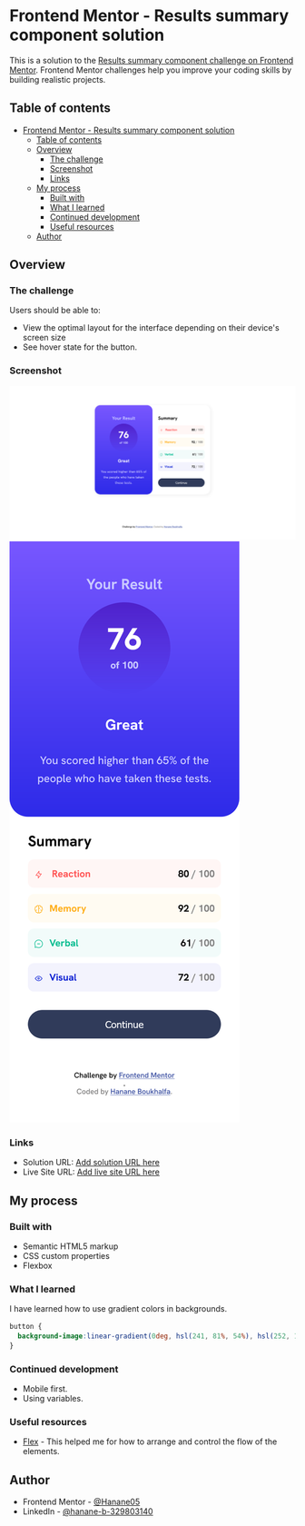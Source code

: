 # Frontend Mentor - Results summary component solution

This is a solution to the [Results summary component challenge on Frontend Mentor](https://www.frontendmentor.io/challenges/results-summary-component-CE_K6s0maV). Frontend Mentor challenges help you improve your coding skills by building realistic projects. 

## Table of contents

- [Frontend Mentor - Results summary component solution](#frontend-mentor---results-summary-component-solution)
  - [Table of contents](#table-of-contents)
  - [Overview](#overview)
    - [The challenge](#the-challenge)
    - [Screenshot](#screenshot)
    - [Links](#links)
  - [My process](#my-process)
    - [Built with](#built-with)
    - [What I learned](#what-i-learned)
    - [Continued development](#continued-development)
    - [Useful resources](#useful-resources)
  - [Author](#author)
 


## Overview

### The challenge

Users should be able to:

- View the optimal layout for the interface depending on their device's screen size
- See hover state for the button.

### Screenshot

![](/assets/images/desktop-screenshot.png)
![](/assets/images/mobile-screenshot.png)


### Links

- Solution URL: [Add solution URL here](https://your-solution-url.com)
- Live Site URL: [Add live site URL here](https://your-live-site-url.com)

## My process

### Built with

- Semantic HTML5 markup
- CSS custom properties
- Flexbox

### What I learned

I have learned how to use gradient colors in backgrounds.


```css
button {
  background-image:linear-gradient(0deg, hsl(241, 81%, 54%), hsl(252, 100%, 67%));
}
```


### Continued development

- Mobile first.
- Using variables.
  

### Useful resources

- [Flex](https://developer.mozilla.org/fr/docs/Learn/CSS/CSS_layout/Flexbox) - This helped me for how to arrange and control the flow of the elements.



## Author

- Frontend Mentor - [@Hanane05](https://www.frontendmentor.io/profile/Hanane05)
- LinkedIn - [@hanane-b-329803140](https://www.linkedin.com/in/hanane-b-329803140/)


